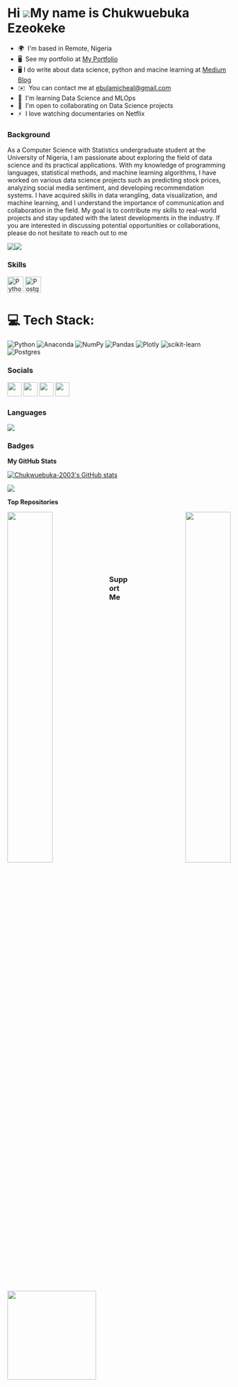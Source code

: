 Hi ![](https://user-images.githubusercontent.com/18350557/176309783-0785949b-9127-417c-8b55-ab5a4333674e.gif)My name is Chukwuebuka Ezeokeke
=====================================

* 🌍  I'm based in Remote, Nigeria 
* 🖥️  See my portfolio at [My Portfolio](http://mainstack.me/gausoctavio)
* 🖥️  I do write about data science, python and macine learning at [Medium Blog](http://www.medium.com/@ebulamicheal)
* ✉️  You can contact me at [ebulamicheal@gmail.com](mailto:ebulamicheal@gmail.com)
* 🧠  I'm learning Data Science and MLOps
* 🤝  I'm open to collaborating on Data Science projects
* ⚡  I love watching documentaries on Netflix

### Background
As a Computer Science with Statistics undergraduate student at the University of Nigeria, I am passionate about exploring the field of data science and its practical applications. 
With my knowledge of programming languages, statistical methods, and machine learning algorithms, I have worked on various data science projects such as predicting stock prices, analyzing social media sentiment, and developing recommendation systems. 
I have acquired skills in data wrangling, data visualization, and machine learning, and I understand the importance of communication and collaboration in the field. My goal is to contribute my skills to real-world projects and stay updated with the latest developments in the industry. If you are interested in discussing potential opportunities or collaborations, please do not hesitate to reach out to me

<a href="https://www.github.com/Chukwuebuka-2003" target="_blank" rel="noreferrer"><img
src="https://img.shields.io/github/followers/Chukwuebuka-2003?logo=github&style=for-the-badge&color=0891b2&labelColor=1c1917" /></a><a href="https://www.twitter.com/ebukagaus" target="_blank" rel="noreferrer"><img
src="https://img.shields.io/twitter/follow/ebukagaus?logo=twitter&style=for-the-badge&color=0891b2&labelColor=1c1917"
/></a>

### Skills


<p align="left">
<a href="https://www.python.org/" target="_blank" rel="noreferrer"><img src="https://raw.githubusercontent.com/danielcranney/readme-generator/main/public/icons/skills/python-colored.svg" width="36" height="36" alt="Python" /></a>
<a href="https://www.postgresql.org/" target="_blank" rel="noreferrer"><img src="https://raw.githubusercontent.com/danielcranney/readme-generator/main/public/icons/skills/postgresql-colored.svg" width="36" height="36" alt="PostgreSQL" /></a>
</p>

# 💻 Tech Stack:
![Python](https://img.shields.io/badge/python-3670A0?style=for-the-badge&logo=python&logoColor=ffdd54) ![Anaconda](https://img.shields.io/badge/Anaconda-%2344A833.svg?style=for-the-badge&logo=anaconda&logoColor=white) ![NumPy](https://img.shields.io/badge/numpy-%23013243.svg?style=for-the-badge&logo=numpy&logoColor=white) ![Pandas](https://img.shields.io/badge/pandas-%23150458.svg?style=for-the-badge&logo=pandas&logoColor=white) ![Plotly](https://img.shields.io/badge/Plotly-%233F4F75.svg?style=for-the-badge&logo=plotly&logoColor=white) ![scikit-learn](https://img.shields.io/badge/scikit--learn-%23F7931E.svg?style=for-the-badge&logo=scikit-learn&logoColor=white) ![Postgres](https://img.shields.io/badge/postgres-%23316192.svg?style=for-the-badge&logo=postgresql&logoColor=white)


### Socials

<p align="left"> <a href="https://www.github.com/Chukwuebuka-2003" target="_blank" rel="noreferrer"><img src="https://raw.githubusercontent.com/danielcranney/readme-generator/main/public/icons/socials/github.svg" width="32" height="32" /></a> <a href="https://www.linkedin.com/in/chukwuebuka-ezeokeke-911236194" target="_blank" rel="noreferrer"><img src="https://raw.githubusercontent.com/danielcranney/readme-generator/main/public/icons/socials/linkedin.svg" width="32" height="32" /></a> <a href="http://www.medium.com/@ebulamicheal" target="_blank" rel="noreferrer"><img src="https://raw.githubusercontent.com/danielcranney/readme-generator/main/public/icons/socials/medium.svg" width="32" height="32" /></a> <a href="https://www.twitter.com/ebukagaus" target="_blank" rel="noreferrer"><img src="https://raw.githubusercontent.com/danielcranney/readme-generator/main/public/icons/socials/twitter.svg" width="32" height="32" /></a></p>

### Languages 
![](https://github-readme-stats.vercel.app/api/top-langs/?username=Chukwuebuka-2003&theme=dark&hide_border=false&include_all_commits=true&count_private=true&layout=compact)

### Badges

<b>My GitHub Stats</b>

<a href="http://www.github.com/Chukwuebuka-2003"><img src="https://github-readme-stats.vercel.app/api?username=Chukwuebuka-2003&show_icons=true&hide=&count_private=true&title_color=0891b2&text_color=ffffff&icon_color=0891b2&bg_color=1c1917&hide_border=true&show_icons=true" alt="Chukwuebuka-2003's GitHub stats" /></a>

<a href="http://www.github.com/Chukwuebuka-2003"><img src="https://github-readme-streak-stats.herokuapp.com/?user=Chukwuebuka-2003&stroke=ffffff&background=1c1917&ring=0891b2&fire=0891b2&currStreakNum=ffffff&currStreakLabel=0891b2&sideNums=ffffff&sideLabels=ffffff&dates=ffffff&hide_border=true" /></a>

<b>Top Repositories</b>

<div width="100%" align="center"><a href="https://github.com/Chukwuebuka-2003/ai-writer" align="left"><img align="left" width="45%" src="https://github-readme-stats.vercel.app/api/pin/?username=Chukwuebuka-2003&repo=ai-writer&title_color=0891b2&text_color=ffffff&icon_color=0891b2&bg_color=1c1917&hide_border=true&locale=en" /></a><a href="https://github.com/Chukwuebuka-2003/Stock-analyzer" align="right"><img align="right" width="45%" src="https://github-readme-stats.vercel.app/api/pin/?username=Chukwuebuka-2003&repo=Stock-analyzer&title_color=0891b2&text_color=ffffff&icon_color=0891b2&bg_color=1c1917&hide_border=true&locale=en" /></a></div><br /><br /><br /><br /><br /><br /><br />

### Support Me

<a href="https://www.buymeacoffee.com/ebuka.eth"><img src="https://cdn.buymeacoffee.com/buttons/v2/default-yellow.png" width="200" /></a>
